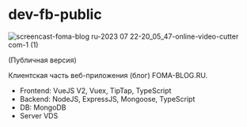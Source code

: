# dev-fb-public

![screencast-foma-blog ru-2023 07 22-20_05_47-_online-video-cutter com_-_1_ (1)](https://github.com/mrsky1001/mrsky1001/assets/14128175/942b25c8-7540-4add-9aa9-ebd9c5dcafc4)


(Публичная версия)

Клиентская часть веб-приложения (блог) FOMA-BLOG.RU.

* Frontend: VueJS V2, Vuex, TipTap, TypeScript
* Backend: NodeJS, ExpressJS, Mongoose, TypeScript
* DB: MongoDB
* Server VDS
